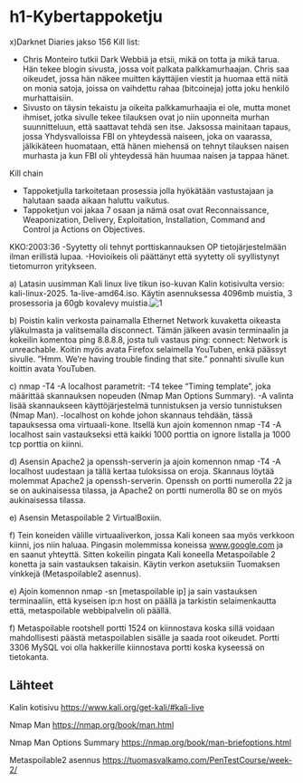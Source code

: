 # h1-Kybertappoketju

x)Darknet Diaries jakso 156 Kill list:
- Chris Monteiro tutkii Dark Webbiä ja etsii, mikä on totta ja mikä tarua. Hän tekee blogin sivusta, jossa voit palkata palkkamurhaajan. Chris saa oikeudet, jossa hän näkee muitten käyttäjien viestit ja huomaa että niitä on monia satoja, joissa on vaihdettu rahaa (bitcoineja) jotta joku henkilö murhattaisiin. 
- Sivusto on täysin tekaistu ja oikeita palkkamurhaajia ei ole, mutta monet ihmiset, jotka sivulle tekee tilauksen ovat jo niin uponneita murhan suunnitteluun, että saattavat tehdä sen itse. Jaksossa mainitaan tapaus, jossa Yhdysvalloissa FBI on yhteydessä naiseen, joka on vaarassa, jälkikäteen huomataan, että hänen miehensä on tehnyt tilauksen naisen murhasta ja kun FBI oli yhteydessä hän huumaa naisen ja tappaa hänet.

Kill chain
- Tappoketjulla tarkoitetaan prosessia jolla hyökätään vastustajaan ja halutaan saada aikaan haluttu vaikutus.
- Tappoketjun voi jakaa 7 osaan ja nämä osat ovat Reconnaissance, Weaponization, Delivery, Exploitation, Installation, Command and Control ja Actions on Objectives.

KKO:2003:36
-Syytetty oli tehnyt porttiskannauksen OP tietojärjestelmään ilman erillistä lupaa.
-Hovioikeis oli päättänyt että syytetty oli syyllistynyt tietomurron yritykseen.

a) Latasin uusimman Kali linux live tikun iso-kuvan Kalin kotisivulta versio: kali-linux-2025. 1a-live-amd64.iso. Käytin asennuksessa 4096mb muistia, 3 prosessoria ja 60gb kovalevy muistia.![1](https://github.com/user-attachments/assets/c7c65562-e934-4198-ade7-d32546ec1f47)


b) Poistin kalin verkosta painamalla Ethernet Network kuvaketta oikeasta yläkulmasta ja valitsemalla disconnect. Tämän jälkeen avasin terminaalin ja kokeilin komentoa ping 8.8.8.8, josta tuli vastaus ping: connect: Network is unreachable.
Koitin myös avata Firefox selaimella YouTuben, enkä päässyt sivulle. ”Hmm. We’re having trouble finding that site.” ponnahti sivulle kun koittin avata YouTuben.

c) nmap -T4 -A localhost parametrit: 
-T4 tekee “Timing template”, joka määrittää skannauksen nopeuden (Nmap Man Options Summary).
-A valinta lisää skannaukseen käyttöjärjestelmä tunnistuksen ja versio tunnistuksen (Nmap Man).
-localhost on kohde johon skannaus tehdään, tässä tapauksessa oma virtuaali-kone.
Itsellä kun ajoin komennon nmap -T4 -A localhost sain vastaukseksi että kaikki 1000 porttia on ignore listalla ja 1000 tcp porttia on kiinni.

d) Asensin Apache2 ja openssh-serverin ja ajoin komennon nmap -T4 -A localhost uudestaan ja tällä kertaa tuloksissa on eroja. Skannaus löytää molemmat Apache2 ja openssh-serverin. Openssh on portti numerolla 22 ja se on aukinaisessa tilassa, ja Apache2 on portti numerolla 80 se on myös aukinaisessa tilassa.

e) Asensin Metaspoilable 2 VirtualBoxiin.

f) Tein koneiden välille virtuaaliverkon, jossa Kali koneen saa myös verkkoon kiinni, jos niin haluaa. Pingasin molemmissa koneissa www.google.com ja en saanut yhteyttä. Sitten kokeilin pingata Kali koneella Metaspoilable 2 konetta ja sain vastauksen takaisin. Käytin verkon asetuksiin Tuomaksen vinkkejä (Metaspoilable2 asennus).

e) Ajoin komennon nmap -sn [metaspoilable ip] ja sain vastauksen terminaaliin, että kyseisen ip:n host on päällä ja tarkistin selaimenkautta että, metaspoilable webbipalvelin oli päällä.

f) Metaspoilable rootshell portti 1524 on kiinnostava koska sillä voidaan mahdollisesti päästä metaspoilablen sisälle ja saada root oikeudet. Portti 3306 MySQL voi olla hakkerille kiinnostava portti koska kyseessä on tietokanta.

## Lähteet
Kalin kotisivu https://www.kali.org/get-kali/#kali-live

Nmap Man https://nmap.org/book/man.html

Nmap Man Options Summary https://nmap.org/book/man-briefoptions.html

Metaspoilable2 asennus https://tuomasvalkamo.com/PenTestCourse/week-2/
